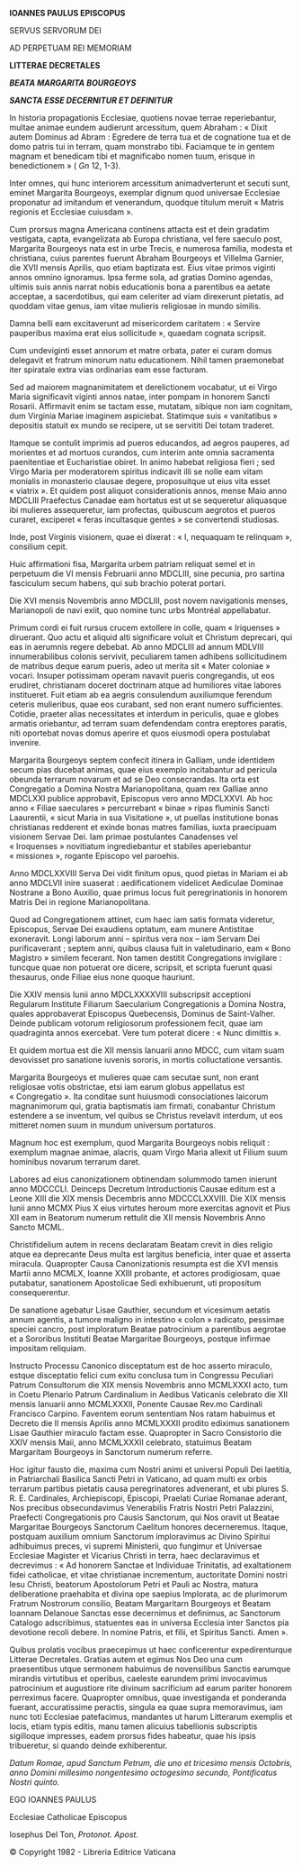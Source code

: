 **IOANNES PAULUS EPISCOPUS**

SERVUS SERVORUM DEI

AD PERPETUAM REI MEMORIAM

**LITTERAE DECRETALES**

***BEATA MARGARITA BOURGEOYS***

***SANCTA ESSE DECERNITUR ET DEFINITUR***

In historia propagationis Ecclesiae, quotiens novae terrae reperiebantur, multae animae eundem audierunt arcessitum, quem Abraham : « Dixit autem Dominus ad Abram : Egredere de terra tua et de cognatione tua et de domo patris tui in terram, quam monstrabo tibi. Faciamque te in gentem magnam et benedicam tibi et magnificabo nomen tuum, erisque in benedictionem » ( *Gn* 12, 1-3).

Inter omnes, qui hunc interiorem arcessitum animadverterunt et secuti sunt, eminet Margarita Bourgeoys, exemplar dignum quod universae Ecclesiae proponatur ad imitandum et venerandum, quodque titulum meruit « Matris regionis et Ecclesiae cuiusdam ».

Cum prorsus magna Americana continens attacta est et dein gradatim vestigata, capta, evangelizata ab Europa christiana, vel fere saeculo post, Margarita Bourgeoys nata est in urbe Trecis, e numerosa familia, modesta et christiana, cuius parentes fuerunt Abraham Bourgeoys et Villelma Garnier, die XVII mensis Aprilis, quo etiam baptizata est. Eius vitae primos viginti annos omnino ignoramus. Ipsa ferme sola, ad gratias Domino agendas, ultimis suis annis narrat nobis educationis bona a parentibus ea aetate acceptae, a sacerdotibus, qui eam celeriter ad viam direxerunt pietatis, ad quoddam vitae genus, iam vitae mulieris religiosae in mundo similis.

Damna belli eam excitaverunt ad misericordem caritatem : « Servire pauperibus maxima erat eius sollicitude », quaedam cognata scripsit.

Cum undeviginti esset annorum et matre orbata, pater ei curam domus delegavit et fratrum minorum natu educationem. Nihil tamen praemonebat iter spiratale extra vias ordinarias eam esse facturam.

Sed ad maiorem magnanimitatem et derelictionem vocabatur, ut ei Virgo Maria significavit viginti annos natae, inter pompam in honorem Sancti Rosarii. Affirmavit enim se tactam esse, mutatam, sibique non iam cognitam, dum Virginia Mariae imaginem aspiciebat. Statimque suis « vanitatibus » depositis statuit ex mundo se recipere, ut se servititi Dei totam traderet.

Itamque se contulit imprimis ad pueros educandos, ad aegros pauperes, ad morientes et ad mortuos curandos, cum interim ante omnia sacramenta paenitentiae et Eucharistiae obiret. In animo habebat religiosa fieri ; sed Virgo Maria per moderatorem spiritus indicavit illi se nolle eam vitam monialis in monasterio clausae degere, proposuitque ut eius vita esset « viatrix ». Et quidem post aliquot considerationis annos, mense Maio anno MDCLIII Praefectus Canadae eam hortatus est ut se sequeretur aliquasque ibi mulieres assequeretur, iam profectas, quibuscum aegrotos et pueros curaret, exciperet « feras incultasque gentes » se convertendi studiosas.

Inde, post Virginis visionem, quae ei dixerat : « I, nequaquam te relinquam », consilium cepit.

Huic affirmationi fisa, Margarita urbem patriam reliquat semel et in perpetuum die VI mensis Februarii anno MDCLIII, sine pecunia, pro sartina fasciculum secum habens, qui sub brachio poterat portari.

Die XVI mensis Novembris anno MDCLIII, post novem navigationis menses, Marianopoli de navi exiit, quo nomine tunc urbs Montréal appellabatur.

Primum cordi ei fuit rursus crucem extollere in colle, quam « Iriquenses » diruerant. Quo actu et aliquid alti significare voluit et Christum deprecari, qui eas in aerumnis regere debebat. Ab anno MDCLIII ad annum MDLVIII innumerabilibus colonis servivit, peculiarem tamen adhibens sollicitudinem de matribus deque earum pueris, adeo ut merita sit « Mater coloniae » vocari. Insuper potissimam operam navavit pueris congregandis, ut eos erudiret, christianam doceret doctrinam atque ad humiliores vitae labores institueret. Fuit etiam ab ea aegris consulendum auxiliumque ferendum ceteris mulieribus, quae eos curabant, sed non erant numero sufficientes. Cotidie, praeter alias necessitates et interdum in periculis, quae e globes armatis oriebantur, ad terram suam defendendam contra ereptores paratis, niti oportebat novas domus aperire et quos eiusmodi opera postulabat invenire.

Margarita Bourgeoys septem confecit itinera in Galliam, unde identidem secum pias ducebat animas, quae eius exemplo incitabantur ad pericula obeunda terrarum novarum et ad se Deo consecrandas. Ita orta est Congregatio a Domina Nostra Marianopolitana, quam rex Galliae anno MDCLXXI publice approbavit, Episcopus vero anno MDCLXXVI. Ab hoc anno « Filiae saeculares » percurrebant « binae » ripas fluminis Sancti Laaurentii, « sicut Maria in sua Visitatione », ut puellas institutione bonas christianas redderent et exinde bonas matres familias, iuxta praecipuam visionem Servae Dei. Iam primae postulantes Canadenses vel « Iroquenses » novitiatum ingrediebantur et stabiles aperiebantur « missiones », rogante Episcopo vel paroehis.

Anno MDCLXXVIII Serva Dei vidit finitum opus, quod pietas in Mariam ei ab anno MDCLVII inire suaserat : aedificationem videlicet Aediculae Dominae Nostrane a Bono Auxilio, quae primus locus fuit peregrinationis in honorem Matris Dei in regione Marianopolitana.

Quod ad Congregationem attinet, cum haec iam satis formata videretur, Episcopus, Servae Dei exaudiens optatum, eam munere Antistitae exoneravit. Longi laborum anni – spiritus vera nox – iam Servam Dei purificaverant ; septem anni, quibus clausa fuit in valetudinario, eam « Bono Magistro » similem fecerant. Non tamen destitit Congregations invigilare : tuncque quae non potuerat ore dicere, scripsit, et scripta fuerunt quasi thesaurus, onde Filiae eius none quoque hauriunt.

Die XXIV mensis Iunii anno MDCLXXXXVIII subscripsit acceptioni Regularum Institute Filiarum Saecularium Congregationis a Domina Nostra, quales approbaverat Episcopus Quebecensis, Dominus de Saint-Valher. Deinde publicam votorum religiosorum professionem fecit, quae iam quadraginta annos exercebat. Vere tum poterat dicere : « Nunc dimittis ».

Et quidem mortua est die XII mensis Ianuarii anno MDCC, cum vitam suam devovisset pro sanatione iuvenis sororis, in mortis colluctatione versantis.

Margarita Bourgeoys et mulieres quae cam secutae sunt, non erant religiosae votis obstrictae, etsi iam earum globus appellatus est « Congregatio ». Ita conditae sunt huiusmodi consociationes laicorum magnanimorum qui, gratia baptismatis iam firmati, conabantur Christum estendere a se inventum, vel quibus se Christus revelavit interdum, ut eos mitteret nomen suum in mundum universum portaturos.

Magnum hoc est exemplum, quod Margarita Bourgeoys nobis reliquit : exemplum magnae animae, alacris, quam Virgo Maria allexit ut Filium suum hominibus novarum terrarum daret.

Labores ad eius canonizationem obtinendam solummodo tamen inierunt anno MDCCCLI. Deinceps Decretum Introductionis Causae editum est a Leone XIII die XIX mensis Decembris anno MDCCCLXXVIII. Die XIX mensis Iunii anno MCMX Pius X eius virtutes heroum more exercitas agnovit et Pius XII eam in Beatorum numerum rettulit die XII mensis Novembris Anno Sancto MCML.

Christifidelium autem in recens declaratam Beatam crevit in dies religio atque ea deprecante Deus multa est largitus beneficia, inter quae et asserta miracula. Quapropter Causa Canonizationis resumpta est die XVI mensis Martii anno MCMLX, Iοanne XXIII probante, et actores prodigiosam, quae putabatur, sanationem Apostolicae Sedi exhibuerunt, uti propositum consequerentur.

De sanatione agebatur Lisae Gauthier, secundum et vicesimum aetatis annum agentis, a tumore maligno in intestino « colon » radicato, pessimae speciei cancro, post imploratum Beatae patrocinium a parentibus aegrotae et a Sororibus Instituti Beatae Margaritae Bourgeoys, postque infirmae impositam reliquiam.

Instructο Processu Canonico disceptatum est de hoc asserto miraculo, estque disceptatio felici cum exitu conclusa tum in Cοngressu Peculiari Patrum Consultorum die XIX mensis Novembris anno MCMLXXXI acto, tum in Coetu Plenario Patrum Cardinalium in Aedibus Vaticanis celebrato die XII mensis Ianuarii anno MCMLXXXII, Ponente Causae Rev.mo Cardinali Francisco Carpino. Faventem eorum sententiam Nos ratam habuimus et Decreto die II mensis Aprilis anno MCMLXXXII prodito ediximus sanationem Lisae Gauthier miraculo factam esse. Quapropter in Sacro Consistorio die XXIV mensis Maii, anno MCMLXXXII celebrato, statuimus Beatam Margaritam Bourgeoys in Sanctorum numerum referre.

Hoc igitur fausto die, maxima cum Nostri animi et universi Populi Dei laetitia, in Patriarchali Basilica Sancti Petri in Vaticano, ad quam multi ex orbis terrarum partibus pietatis causa peregrinatores advenerant, et ubi plures S. R. E. Cardinales, Archiepiscopi, Episcopi, Praelati Curiae Romanae aderant, Nos precibus obsecundavimus Venerabilis Fratris Nostri Petri Palazzini, Praefecti Congregationis pro Causis Sanctorum, qui Nos oravit ut Beatae Margaritae Bourgeoys Sanctorum Caelitum honores decerneremus. Itaque, postquam auxilium omnium Sanctorum imploravimus ac Divino Spiritui adhibuimus preces, vi supremi Ministerii, quo fungimur et Universae Ecclesiae Magister et Vicarius Christi in terra, haec declaravimus et decrevimus : « Ad honorem Sanctae et Individuae Trinitatis, ad exaltationem fidei catholicae, et vitae christianae incrementum, auctoritate Domini nostri Iesu Christi, beatorum Apostolοrum Petri et Pauli ac Nostra, matura deliberatione praehabita et divina ope saepius Implorata, ac de plurimorum Fratrum Nostrorum consilio, Beatam Margaritarn Bourgeoys et Beatam Ioannam Delanoue Sanctas esse decernimus et definimus, ac Sanctorum Catalogo adscribimus, statuentes eas in universa Ecclesia inter Sanctos pia devotione recoli debere. In nomine Patris, et filii, et Spiritus Sancti. Amen ».

Quibus prolatis vocibus praecepimus ut haec conficerentur expedirenturque Litterae Decretales. Gratias autem et egimus Nos Deo una cum praesentibus utque sermonem habuimus de novensilibus Sanctis earumque mirandis virtutibus et operibus, caeleste earundem primi invocavimus patrocinium et augustiore rite divinum sacrificium ad earum pariter honorem perreximus facere. Quapropter omnibus, quae investiganda et ponderanda fuerant, accuratissime peractis, singula ea quae supra memoravimus, iam nunc toti Ecclesiae patefacimus, mandantes ut harum Litterarum exemplis et locis, etiam typis editis, manu tamen alicuius tabellionis subscriptis sigilloque impresses, eadem prorsus fides habeatur, quae his ipsis tribueretur, si quando deinde exhiberentur.

*Datum Romae, apud Sanctum Petrum, die uno et tricesimo mensis Octobris, anno Domini millesimo nongentesimo octogesimo secundo, Pontificatus Nostri quinto.*

EGO IOANNES PAULUS

Ecclesiae Catholicae Episcopus

Iosephus Del Ton, *Protonot. Apost.*

© Copyright 1982 - Libreria Editrice Vaticana